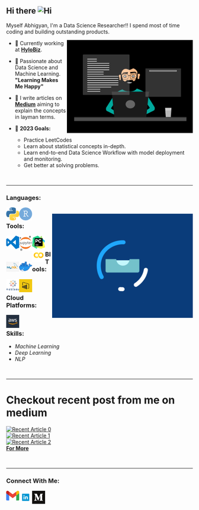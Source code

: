 ## Hi there <img width="28px" alt="Hi" src="https://user-images.githubusercontent.com/1303154/88677602-1635ba80-d120-11ea-84d8-d263ba5fc3c0.gif" />

Myself Abhigyan, I'm a Data Science Researcher!! I spend most of time coding and building outstanding products.

<img align="right" alt="GIF" src="GIF/Data scientist2.gif" width="340" height="250" />


- 🔭 Currently working at **<a href="https://hylo.biz/">HyloBiz</a>**.
  
- 🌱 Passionate about Data Science and Machine Learning. **"Learning Makes Me Happy"**
  
- 👯 I write articles on **<a href="https://medium.com/@abhigyan-singh282">Medium</a>** aiming to explain the concepts in layman terms.
  
- 🥅 **2023 Goals:** 
  - Practice LeetCodes
  - Learn about statistical concepts in-depth.
  - Learn end-to-end Data Science Workflow with model deployment and monitoring. 
  - Get better at solving problems.


<br />

* * *



### **Languages**:

[<img align="left" alt="Python" width="35px" src="Tools/python.png" />](https://docs.python.org/3/)

[<img align="left" alt="R" width="35px" src="Tools/r.png" />](https://www.r-project.org/about.html)

</br>

<img align="right" alt="GIF" src="GIF/stack.gif" width="380" height="280" />

### **Tools**:

[<img align="left" alt="Visual Studio Code" width="35px" src="Tools/vscode.svg" />](https://docs.microsoft.com/en-us/visualstudio/?view=vs-2019)

[<img align="left" alt="Jupyter" width="35px" src="Tools/jupyter.png" />](https://jupyter.org/)

[<img align="left" alt="PyCharm" width="35px" src="Tools/pycharm.png" />](https://www.jetbrains.com/pycharm/)

[<img align="left" alt="Colab" width="35px" src="Tools/colab.png" />](https://colab.research.google.com/github/tensorflow/examples/blob/master/courses/udacity_intro_to_tensorflow_for_deep_learning/l01c01_introduction_to_colab_and_python.ipynb)

[<img align="left" alt="MySQL" width="35px" src="Tools/mysql.jpg" />](https://dev.mysql.com/doc/)

[<img align="left" alt="Docker" width="35px" src="Tools/docker.png" />](https://docs.docker.com/engine/)

</br>

### **BI Tools**:

[<img align="left" alt="Tableau" width="35px" src="Tools/BI/tableau1.png" />](https://www.tableau.com/trial/tableau-software?utm_campaign_id=2017049&utm_campaign=Prospecting-CORE-ALL-ALL-ALL-ALL&utm_medium=Paid+Search&utm_source=Google+Search&utm_language=EN&utm_country=IND&kw=tableau&adgroup=CTX-Brand+Priority-Core-EN-E&adused=484165494676&matchtype=e&placement=&gclsrc=aw.ds&&gclid=EAIaIQobChMIos-i5Zin7gIVliQrCh0BuQDZEAAYASAAEgITMvD_BwE)

[<img align="left" alt="PowerBI" width="35px" src="Tools/BI/PowerBI.png" />](https://powerbi.microsoft.com/en-us/)

</br>

### **Cloud Platforms**:

[<img align="left" alt="AWS" width="35px" src="Tools/aws.jpeg" />](https://aws.amazon.com/free/?trk=ps_a134p000003yhlXAAQ&trkCampaign=acq_paid_search_brand&sc_channel=ps&sc_campaign=acquisition_IN&sc_publisher=google&sc_category=core-main&sc_country=IN&sc_geo=APAC&sc_outcome=Acquisition&sc_detail=aws&sc_content=Brand_Core_aws_e&sc_matchtype=e&sc_segment=453325184782&sc_medium=ACQ-P|PS-GO|Brand|Desktop|SU|Core-Main|Core|IN|EN|Text&s_kwcid=AL!4422!3!453325184782!e!!g!!aws&ef_id=CjwKCAiA9vOABhBfEiwATCi7GGqUPXvbfEPvkKnmRUOw0n8p-rVIgAse793IAw-LS7yNOgvcf3gdsRoCm4kQAvD_BwE:G:s&s_kwcid=AL!4422!3!453325184782!e!!g!!aws&all-free-tier.sort-by=item.additionalFields.SortRank&all-free-tier.sort-order=asc)

</br>

### **Skills**:
- *Machine Learning*
- *Deep Learning*
- *NLP*

</br>


* * *

# **Checkout recent post from me on medium**

<a target="_blank" href="https://github-readme-medium-recent-article.vercel.app/medium/@abhigyan.singh282/0"><img src="https://github-readme-medium-recent-article.vercel.app/medium/@abhigyan-singh282/0" alt="Recent Article 0"> 
</br>
<a target="_blank" href="https://github-readme-medium-recent-article.vercel.app/medium/@abhigyan.singh282/1"><img src="https://github-readme-medium-recent-article.vercel.app/medium/@abhigyan-singh282/1" alt="Recent Article 1">
</br>
<a target="_blank" href="https://github-readme-medium-recent-article.vercel.app/medium/@abhigyan.singh282/2"><img src="https://github-readme-medium-recent-article.vercel.app/medium/@abhigyan-singh282/2" alt="Recent Article 2">
</br>
**<a href="https://medium.com/@abhigyan-singh282">For More</a>**

<br />

* * *

### **Connect With Me**:

[<img align="left" alt="GMail" width="35px" src="Social/gmail.png" />](abhigyan548@gmail.com)

[<img align="left" alt="LinkedIn" width="35px" src="Social/linkedin.png" />](https://www.linkedin.com/in/abhigyan-singh-b13651121/)

[<img align="left" alt="Medium" width="35px" src="Social/1200px-Medium_logo_Monogram.svg.png" />](https://medium.com/@abhigyan.singh282)
